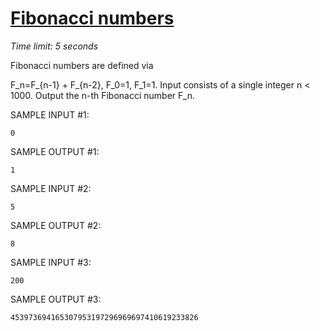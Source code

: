 # [Fibonacci numbers](http://acm.mipt.ru/judge/problems.pl?problem=009&lang=en)

_Time limit: 5 seconds_

Fibonacci numbers are defined via

F_n=F_{n-1} + F_{n-2}, F_0=1, F_1=1.
Input consists of a single integer n < 1000. Output the n-th Fibonacci number F_n.

SAMPLE INPUT #1:
```
0
```

SAMPLE OUTPUT #1:
```
1
```

SAMPLE INPUT #2:
```
5
```

SAMPLE OUTPUT #2:
```
8
```

SAMPLE INPUT #3:
```
200
```

SAMPLE OUTPUT #3:
```
453973694165307953197296969697410619233826
```